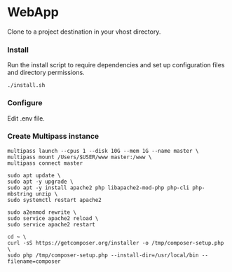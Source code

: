 # WebApp

Clone to a project destination in your vhost directory.

### Install ###

Run the install script to require dependencies and set up configuration files and directory permissions.

```shell
./install.sh
```
    
### Configure ###

Edit .env file.

### Create Multipass instance ###

```shell
multipass launch --cpus 1 --disk 10G --mem 1G --name master \
multipass mount /Users/$USER/www master:/www \
multipass connect master
```

```shell
sudo apt update \
sudo apt -y upgrade \
sudo apt -y install apache2 php libapache2-mod-php php-cli php-mbstring unzip \
sudo systemctl restart apache2
```

```shell
sudo a2enmod rewrite \
sudo service apache2 reload \
sudo service apache2 restart
```

```shell
cd ~ \
curl -sS https://getcomposer.org/installer -o /tmp/composer-setup.php \
sudo php /tmp/composer-setup.php --install-dir=/usr/local/bin --filename=composer
```
